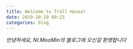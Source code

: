 ```yaml
---
title: Welcome to Troll House!
date: 2019-10-10 00:23
categories: blog
---
```


*안녕하세요, NI.MooMin의 블로그에 오신걸 환영합니다*
